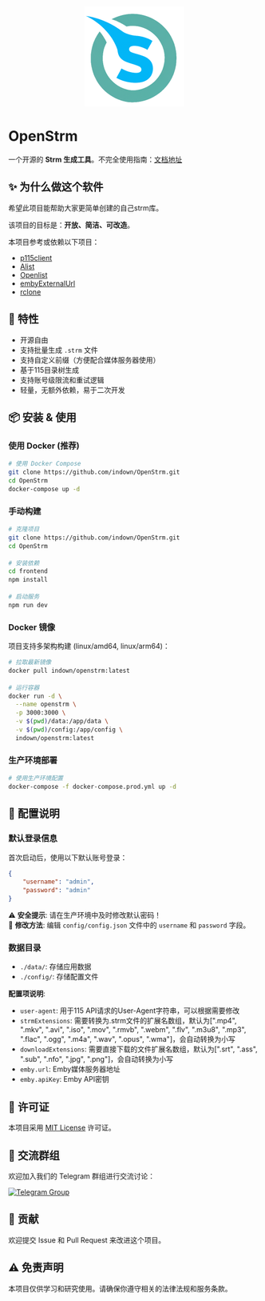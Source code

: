<div align="center">
  <img src="https://raw.githubusercontent.com/indown/openStrm/refs/heads/main/frontend/public/logo.png" alt="OpenStrm Logo" width="200" height="200">
</div>

# OpenStrm

一个开源的 **Strm 生成工具**。不完全使用指南：[文档地址](https://www.yuque.com/aitiaodetuzi/ueexc2/ynkwg2flhsvf233c)

## ✨ 为什么做这个软件

希望此项目能帮助大家更简单创建的自己strm库。  

该项目的目标是：**开放、简洁、可改造**。  

本项目参考或依赖以下项目： 
- [p115client](https://github.com/ChenyangGao/p115client/)
- [Alist](https://github.com/alist-org/alist)  
- [Openlist](https://github.com/OpenListTeam/OpenList)  
- [embyExternalUrl](https://github.com/bpking1/embyExternalUrl)  
- [rclone](https://github.com/rclone/rclone)  

## 🚀 特性

- 开源自由
- 支持批量生成 `.strm` 文件
- 支持自定义前缀（方便配合媒体服务器使用）
- 基于115目录树生成
- 支持账号级限流和重试逻辑
- 轻量，无额外依赖，易于二次开发

## 📦 安装 & 使用

### 使用 Docker (推荐)

```bash
# 使用 Docker Compose
git clone https://github.com/indown/OpenStrm.git
cd OpenStrm
docker-compose up -d
```

### 手动构建

```bash
# 克隆项目
git clone https://github.com/indown/OpenStrm.git
cd OpenStrm

# 安装依赖
cd frontend
npm install

# 启动服务
npm run dev
```

### Docker 镜像

项目支持多架构构建 (linux/amd64, linux/arm64)：

```bash
# 拉取最新镜像
docker pull indown/openstrm:latest

# 运行容器
docker run -d \
  --name openstrm \
  -p 3000:3000 \
  -v $(pwd)/data:/app/data \
  -v $(pwd)/config:/app/config \
  indown/openstrm:latest
```
### 生产环境部署

```bash
# 使用生产环境配置
docker-compose -f docker-compose.prod.yml up -d
```

## 🔧 配置说明

### 默认登录信息

首次启动后，使用以下默认账号登录：

```json
{
    "username": "admin",
    "password": "admin"
}
```

⚠️ **安全提示**: 请在生产环境中及时修改默认密码！  
📝 **修改方法**: 编辑 `config/config.json` 文件中的 `username` 和 `password` 字段。

### 数据目录

- `./data/`: 存储应用数据
- `./config/`: 存储配置文件

**配置项说明**:
- `user-agent`: 用于115 API请求的User-Agent字符串，可以根据需要修改
- `strmExtensions`: 需要转换为.strm文件的扩展名数组，默认为[".mp4", ".mkv", ".avi", ".iso", ".mov", ".rmvb", ".webm", ".flv", ".m3u8", ".mp3", ".flac", ".ogg", ".m4a", ".wav", ".opus", ".wma"]，会自动转换为小写
- `downloadExtensions`: 需要直接下载的文件扩展名数组，默认为[".srt", ".ass", ".sub", ".nfo", ".jpg", ".png"]，会自动转换为小写
- `emby.url`: Emby媒体服务器地址
- `emby.apiKey`: Emby API密钥

## 📄 许可证

本项目采用 [MIT License](LICENSE) 许可证。

## 💬 交流群组

欢迎加入我们的 Telegram 群组进行交流讨论：

[![Telegram Group](https://img.shields.io/badge/Telegram-OpenStrm%20Group-blue?style=for-the-badge&logo=telegram)](https://t.me/OpenStrmGroup)

## 🤝 贡献

欢迎提交 Issue 和 Pull Request 来改进这个项目。

## ⚠️ 免责声明

本项目仅供学习和研究使用。请确保你遵守相关的法律法规和服务条款。
